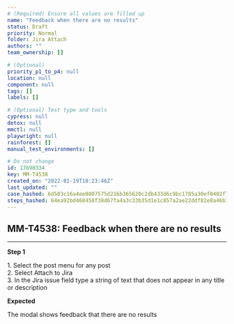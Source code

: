 ```yaml
---
# (Required) Ensure all values are filled up
name: "Feedback when there are no results"
status: Draft
priority: Normal
folder: Jira Attach
authors: ""
team_ownership: []

# (Optional)
priority_p1_to_p4: null
location: null
component: null
tags: []
labels: []

# (Optional) Test type and tools
cypress: null
detox: null
mmctl: null
playwright: null
rainforest: []
manual_test_environments: []

# Do not change
id: 17698334
key: MM-T4538
created_on: "2022-01-19T18:23:46Z"
last_updated: ""
case_hashed: 6d503c16a4ee0807575d216b365620c2db433d6c9bc1785a30ef0402f74528793565908780832fb03905ed230e0dc283
steps_hashed: 64ea92bd468458f38d67fa4a3c33b35d1e1c857a2ae22ddf82e8a46b165aeee4e98f32f2e33ee0af4e3c0f3f8bc36407
---
```


<!-- (Auto-generated) Based on frontmatter's "key" and "name" -->

## MM-T4538: Feedback when there are no results

---

**Step 1**

1\. Select the post menu for any post\
2\. Select Attach to Jira\
3\. In the Jira issue field type a string of text that does not appear in any title or description

**Expected**

The modal shows feedback that there are no results
